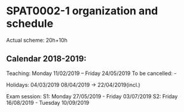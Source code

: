 # SPAT0002-1 organization and schedule

Actual scheme: 20h+10h 

## Calendar 2018-2019:

Teaching: 
Monday 11/02/2019 – Friday 24/05/2019
To be cancelled: -

Holidays:
04/03/2019
08/04/2019 -> 22/04/2019(incl.)

Exam session: 
S1: Monday 27/05/2019 - Friday 03/07/2019
S2: Friday 16/08/2019 - Tuesday 10/09/2019
